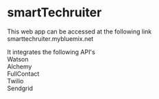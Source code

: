 # smartTechruiter
This web app can be accessed at the following link smarttechruiter.mybluemix.net

It integrates the following API's 
<br>Watson 
<br>Alchemy 
<br>FullContact 
<br>Twilio 
<br>Sendgrid
